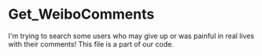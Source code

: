 # Get_WeiboComments
I'm trying to search some users who may give up or was painful in real lives with their comments! This file is a part of our code.
